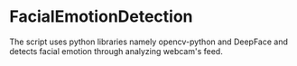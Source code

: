 # FacialEmotionDetection
The script uses python libraries namely opencv-python and DeepFace and detects facial emotion through analyzing webcam's feed.
